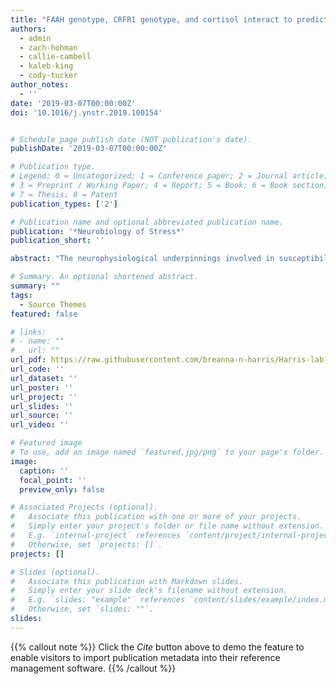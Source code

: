 ```yaml
---
title: "FAAH genotype, CRFR1 genotype, and cortisol interact to predict anxiety in an aging, rural Hispanic population: A Project FRONTIER study"
authors:
  - admin
  - zach-hohman
  - callie-cambell
  - kaleb-king
  - cody-tucker
author_notes:
  - ''
date: '2019-03-07T00:00:00Z'
doi: '10.1016/j.ynstr.2019.100154'


# Schedule page publish date (NOT publication's date).
publishDate: '2019-03-07T00:00:00Z'

# Publication type.
# Legend: 0 = Uncategorized; 1 = Conference paper; 2 = Journal article;
# 3 = Preprint / Working Paper; 4 = Report; 5 = Book; 6 = Book section;
# 7 = Thesis; 8 = Patent
publication_types: ['2']

# Publication name and optional abbreviated publication name.
publication: '*Neurobiology of Stress*'
publication_short: ''

abstract: "The neurophysiological underpinnings involved in susceptibility to and maintenance of anxiety are not entirely known. However, two stress-responsive systems, the hypothalamic-pituitary-adrenal axis and the endocannabinoid system, may interact in anxiety. Here, we examine the relationship between FAAH genotype, CRFR1 genotype, baseline cortisol, and state anxiety in a rural adult population using data from Project FRONTIER. We predicted that FAAH A (AA and AC vs CC; rs324420) and three CRFR1 SNP minor alleles (rs7209436 C→ T [minor allele]; rs110402, G → A [minor]; and rs242924 G→ T [minor]), would interact to predict low baseline cortisol and low state anxiety scores. We found partial support for our prediction. In CRFR1 minor carriers, the FAAH AA or AC (vs. CC) genotype was associated with higher cortisol and with lower anxiety. In CRFR1 non-minors, those with FAAH AA or AC (vs. CC) showed decreased cortisol and higher anxiety. These results suggest that FAAH CC genotype only conveys risk for anxiety in individuals who are also carriers of the CRFR1 minor combination. FAAH genotype was significantly associated with baseline cortisol but was not independently associated with anxiety. Contrary to our predictions, baseline cortisol was negatively associated with anxiety. Lastly, we did not find any independent relationships between any of our SNPs and baseline cortisol or anxiety. These data suggest FAAH and cortisol interact to predict state anxiety, but that the relationship depends on CRFR1 genotype. The Project FRONTIER dataset is supported by Texas Tech University Health Sciences Center Garrison Institute on Aging."

# Summary. An optional shortened abstract.
summary: ""
tags:
  - Source Themes
featured: false

# links:
# - name: ""
#   url: ""
url_pdf: https://raw.githubusercontent.com/breanna-n-harris/Harris-lab-website/509c81051d3f275a58295bde57dec0a94339d649/content/publication/Harris_etal_2019_FAAH_CRFR1/Harris_etal_2019_FAAH_CRFR1_anxiety_FRONTIER.pdf
url_code: ''
url_dataset: ''
url_poster: ''
url_project: ''
url_slides: ''
url_source: ''
url_video: ''

# Featured image
# To use, add an image named `featured.jpg/png` to your page's folder.
image:
  caption: ''
  focal_point: ''
  preview_only: false

# Associated Projects (optional).
#   Associate this publication with one or more of your projects.
#   Simply enter your project's folder or file name without extension.
#   E.g. `internal-project` references `content/project/internal-project/index.md`.
#   Otherwise, set `projects: []`.
projects: []

# Slides (optional).
#   Associate this publication with Markdown slides.
#   Simply enter your slide deck's filename without extension.
#   E.g. `slides: "example"` references `content/slides/example/index.md`.
#   Otherwise, set `slides: ""`.
slides:
---
```


{{% callout note %}}
Click the _Cite_ button above to demo the feature to enable visitors to import publication metadata into their reference management software.
{{% /callout %}}
